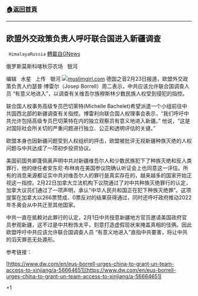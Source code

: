###  [:house:返回首頁](https://github.com/ourhimalayas/txt)
---

## 欧盟外交政策负责人呼吁联合国进入新疆调查
` HimalayaRussia` [轉載自GNews](https://gnews.org/zh-hans/929997/)

俄罗斯莫斯科喀秋莎农场   银河

编辑   水星   上传   银河
![]()![](https://gnews.org/wp-content/uploads/2021/02/Snipaste_2021-02-24_07-36-57.jpg)[muslimgirl.com](https://muslimgirl.com/watch-the-uyghur-crisis-explained-in-140-seconds/)
德国之音2月23日报道，欧盟外交政策负责人约瑟普·博雷尔（Josep Borrell）周二表示，中共应该允许联合国调查人员 “有意义地进入”，以调查有关维吾尔族穆斯林少数民族人权受到侵犯的指控。

联合国人权事务高级专员巴切莱特(Michelle Bachelet)希望派遣一个小组前往中共国西北部的新疆调查有关指控。博雷利向联合国人权理事会表示，“我们呼吁中共允许包括高级专员巴切莱特在内的独立观察员有意义地进入新疆。” 他说，“这是对国际社会所关切的严重问题进行独立、公正和透明评估的关键。”

欧盟本身也因新疆问题受到人权组织的抨击，欧盟被批评无视新疆种族灭绝的人权问题与中共达成了一项初步投资协议。

美国前国务卿蓬佩奥声明中共对新疆维吾尔人和少数民族犯下了种族灭绝和反人类罪行，他的继任者安东尼·布林肯在美国参议院确认听证会上也同意这一评估。所有的消息来源都证实中共对维吾尔人的罪行是真实存在的，越来越多的国家开始正视这一指控。2月22日加拿大立法机构下议院通过了对中共种族灭绝罪行的认定，加拿大议员们通过了一项声明，承认“中华人民共和国正在犯下种族灭绝罪”。这项提案在加拿大以266票赞成、0票反对的结果获得通过，同时还呼吁政府推动2022年冬奥会从中共迁至其他国家。

中共一直在抵赖对此罪行的认定，2月1日中共授意新疆地方官员邀请美国政府官员参观新疆，这不过是中共粉饰太平，刻意打造虚假现状来掩盖真相的伎俩。因此欧盟呼吁中共应该允许联合国调查人员 “有意义地进入”直指中共要害，将让中共的滔天罪恶无处遁形。

参考链接：

[https://www.dw.com/en/eus-borrell-urges-china-to-grant-un-team-access-to-xinjiang/a-56664651](https://www.dw.com/en/eus-borrell-urges-china-to-grant-un-team-access-to-xinjiang/a-56664651)

+1
